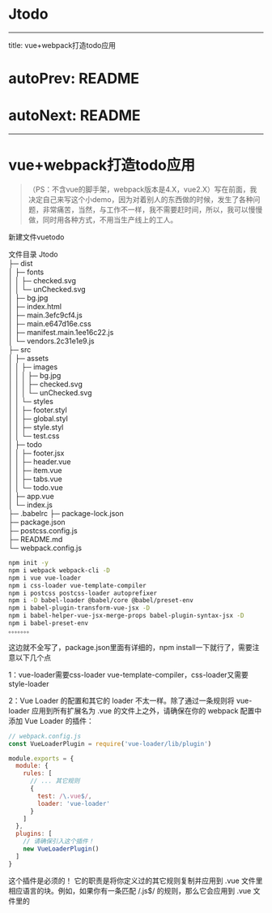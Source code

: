 # Jtodo
---
title: vue+webpack打造todo应用
# autoPrev: README
# autoNext: README
---
# vue+webpack打造todo应用
>  （PS：不含vue的脚手架，webpack版本是4.X，vue2.X）写在前面，我决定自己来写这个小demo，因为对着别人的东西做的时候，发生了各种问题，非常痛苦，当然，与工作不一样，我不需要赶时间，所以，我可以慢慢做，同时用各种方式，不用当生产线上的工人。

新建文件vuetodo

文件目录
Jtodo                            
├─ dist                          
│  ├─ fonts                      
│  │  ├─ checked.svg             
│  │  └─ unChecked.svg           
│  ├─ bg.jpg                     
│  ├─ index.html                 
│  ├─ main.3efc9cf4.js           
│  ├─ main.e647d16e.css          
│  ├─ manifest.main.1ee16c22.js  
│  └─ vendors.2c31e1e9.js        
├─ src                           
│  ├─ assets                     
│  │  ├─ images                  
│  │  │  ├─ bg.jpg               
│  │  │  ├─ checked.svg          
│  │  │  └─ unChecked.svg        
│  │  └─ styles                  
│  │     ├─ footer.styl          
│  │     ├─ global.styl          
│  │     ├─ style.styl           
│  │     └─ test.css             
│  ├─ todo                       
│  │  ├─ footer.jsx              
│  │  ├─ header.vue              
│  │  ├─ item.vue                
│  │  ├─ tabs.vue                
│  │  └─ todo.vue                
│  ├─ app.vue                    
│  └─ index.js  
├─ .babelrc
├─ package-lock.json             
├─ package.json                  
├─ postcss.config.js             
├─ README.md                     
└─ webpack.config.js             

```sh
npm init -y
npm i webpack webpack-cli -D
npm i vue vue-loader
npm i css-loader vue-template-compiler
npm i postcss postcss-loader autoprefixer
npm i -D babel-loader @babel/core @babel/preset-env
npm i babel-plugin-transform-vue-jsx -D
npm i babel-helper-vue-jsx-merge-props babel-plugin-syntax-jsx -D
npm i babel-preset-env
。。。。。。。
```
这边就不全写了，package.json里面有详细的，npm install一下就行了，需要注意以下几个点 

1：vue-loader需要css-loader vue-template-compiler，css-loader又需要style-loader

2：Vue Loader 的配置和其它的 loader 不太一样。除了通过一条规则将 vue-loader 应用到所有扩展名为 .vue 的文件上之外，请确保在你的 webpack 配置中添加 Vue Loader 的插件：
```javascript
// webpack.config.js
const VueLoaderPlugin = require('vue-loader/lib/plugin')

module.exports = {
  module: {
    rules: [
      // ... 其它规则
      {
        test: /\.vue$/,
        loader: 'vue-loader'
      }
    ]
  },
  plugins: [
    // 请确保引入这个插件！
    new VueLoaderPlugin()
  ]
}
```
这个插件是必须的！ 它的职责是将你定义过的其它规则复制并应用到 .vue 文件里相应语言的块。例如，如果你有一条匹配 /\.js$/ 的规则，那么它会应用到 .vue 文件里的 <script> 块。

一个更完整的 webpack 配置示例看起来像这样：
```javascript
// webpack.config.js
const VueLoaderPlugin = require('vue-loader/lib/plugin')

module.exports = {
  mode: 'development',
  module: {
    rules: [
      {
        test: /\.vue$/,
        loader: 'vue-loader'
      },
      // 它会应用到普通的 `.js` 文件
      // 以及 `.vue` 文件中的 `<script>` 块
      {
        test: /\.js$/,
        loader: 'babel-loader'
      },
      // 它会应用到普通的 `.css` 文件
      // 以及 `.vue` 文件中的 `<style>` 块
      {
        test: /\.css$/,
        use: [
          'vue-style-loader',
          'css-loader'
        ]
      }
    ]
  },
  plugins: [
    // 请确保引入这个插件来施展魔法
    new VueLoaderPlugin()
  ]
}
```
实际上我测试也是有问题的，下面说一下

style-loader是作为顶层的loader来渲染到dom上的，这也就意味着，尽量在处理css或者预编译的loader的顶层上加上style-loader。为此我们看一下webpack的英文官网，一定要是英文！！！

关于style-loader的：

Inject CSS into the DOM(css注入到DOM中)

To begin, you'll need to install style-loader:（导入，这要是看不懂，亲，建议这边回家种红薯）

It's recommended to combine style-loader with the css-loader（推荐这两玩意结合起来用，两粒一起嚼起来才最佳）

```javascript
module.exports = {
  module: {
    rules: [
      {
        test: /\.css$/i,
        use: ['style-loader', 'css-loader'],
      },
    ],
  },
};
```
你看，webpack，处理css-loader就会加上style-loader，vue-loader处理 .vue文件中内部的<style>样式块，只在加了vue-style-loader，可我在测试中 .vue中内部样式就是不生效，额外加了style-loader药到病除，下面黑魔法来了，等我demo做完了，我就不信邪，我又去掉了style-loader，好像有可以显示样式了，说实话，我本是无神论者，现在我相信了，科学的尽头就是玄学。也可能是误操作，菜才能解释这一切。

>然后简单说一下剩下的loader,可能会漏，漏掉的就去找英文文档，英文的，就是那种看着难受的，看懂了很爽的。

babel=》这个需要三个，loader、core、env（加载器，核心，环境），可能处理jsx文件还需要相关的插件，注意@和没@的区别，我看好像版本的问题，具体还是要查，webpack的3和4我感觉属于大版本更新，废弃和启用的差别大。

postcss-loader=》搭配postcss，他们的关系我觉得就是vue和vue-loader的关系。这个用来处理css，比如加浏览器前缀，，利用hash值来达到长缓存。

处理图片的比如url-loader和file-loader的就不说了，还有svg的

>插件：

这个在demo用的不多，我就举几个我用到的

clean-webpack-plugin=》这个是好东西，打包的时候，清除上一次dist里面的文件

html-webpack-plugin=》生成一个html当根

mini-css-extract-plugin=》webpack4.X，需要这个插件来提取css样式的。

webpack里面的

config.optimization.splitChunks这个玩意可以拆包，为了稳定性，我们对于第三方类库几乎不更新，为了长缓存，我们需要把业务代码与第三方类库的代码剥离开来。

hash，入口文件，整个文件的hash，一旦有个文件改变，值也变，没缓存意义

chunkhash，统一模块的hash值，同上

contenthash，文件内容一样，hash值不一样

>最后写README,md的时候，我在ie下跑代码的时候，发现不能运行，我傻了，我忘了babel也要配置，不想配置了，正常人谁会用ie？而且，作为webpack核心功能之一，这转移很完善，坑不多~吧~吧~吧~

>总结：没啥业务，算是过了一遍vue基本语法，模板，事件绑定，父子组件通信的props和$emit，手撕了webpack最最最基础的东西，基本走了一遍上线的流程。（最简单的那种）现在前端工程化，模块化，我接触有点晚了，慢慢来吧，更新过快是坏事，也是好事。听说vite有丶好用，但是webpack开发者会心一笑。。。。。。




